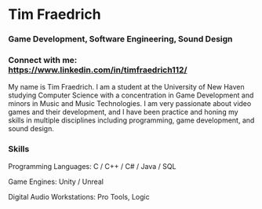 # Tim Fraedrich
### Game Development, Software Engineering, Sound Design ###
### Connect with me: https://www.linkedin.com/in/timfraedrich112/
My name is Tim Fraedrich. I am a student at the University of New Haven studying Computer Science with a concentration in Game Development and minors in Music and Music Technologies. I am very passionate about video games and their development, and I have been practice and honing my skills in multiple disciplines including programming, game development, and sound design.

### Skills

Programming Languages: C / C++ / C# / Java / SQL

Game Engines: Unity / Unreal

Digital Audio Workstations: Pro Tools, Logic

